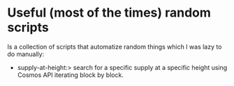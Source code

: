 # Useful (most of the times) random scripts

Is a collection of scripts that automatize random things which I was lazy to do manually:

- supply-at-height:> search for a specific supply at a specific height using Cosmos API iterating block by block.